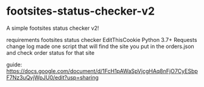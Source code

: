 # footsites-status-checker-v2
A simple footsites status checker v2!


requirements
  footsites status checker
  EditThisCookie
  Python 3.7+
  Requests
change log
  made one script that will find the site you put in the orders.json and check order status for that site


guide: https://docs.google.com/document/d/1FcH1pAWaSpVjcgHAq8nFjO7CyESbpF7Nz3uQvjWpJU0/edit?usp=sharing
